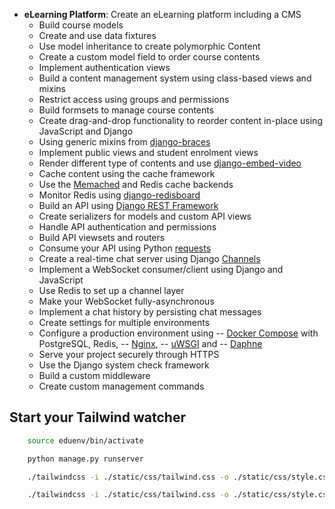 - **eLearning Platform**: Create an eLearning platform including a CMS
  - Build course models
  - Create and use data fixtures
  - Use model inheritance to create polymorphic Content
  - Create a custom model field to order course contents
  - Implement authentication views
  - Build a content management system using class-based views and mixins
  - Restrict access using groups and permissions
  - Build formsets to manage course contents
  - Create drag-and-drop functionality to reorder content in-place using JavaScript and Django
  - Using generic mixins from [django-braces](https://github.com/brack3t/django-braces)
  - Implement public views and student enrolment views
  - Render different type of contents and use [django-embed-video](https://github.com/jazzband/django-embed-video)
  - Cache content using the cache framework
  - Use the [Memached](https://memcached.org/) and Redis cache backends
  - Monitor Redis using [django-redisboard](https://github.com/ionelmc/django-redisboard)
  - Build an API using [Django REST Framework](https://www.django-rest-framework.org/)
  - Create serializers for models and custom API views
  - Handle API authentication and permissions
  - Build API viewsets and routers
  - Consume your API using Python [requests](https://github.com/psf/requests)
  - Create a real-time chat server using Django [Channels](https://github.com/django/channels)
  - Implement a WebSocket consumer/client using Django and JavaScript
  - Use Redis to set up a channel layer
  - Make your WebSocket fully-asynchronous
  - Implement a chat history by persisting chat messages
  - Create settings for multiple environments
  - Configure a production environment using
    -- [Docker Compose](https://docs.docker.com/compose/) with PostgreSQL, Redis,
    -- [Nginx](https://www.nginx.com/),
    -- [uWSGI](https://uwsgi-docs.readthedocs.io/en/latest/) and
    -- [Daphne](https://github.com/django/daphne)
  - Serve your project securely through HTTPS
  - Use the Django system check framework
  - Build a custom middleware
  - Create custom management commands

## Start your Tailwind watcher

```bash
    source eduenv/bin/activate

    python manage.py runserver

    ./tailwindcss -i ./static/css/tailwind.css -o ./static/css/style.css --watch

    ./tailwindcss -i ./static/css/tailwind.css -o ./static/css/style.css --minify
```
